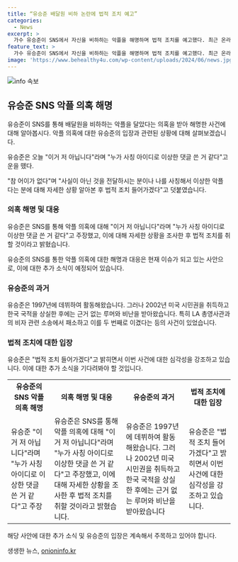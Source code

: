 ```yaml
---
title: “유승준 배달원 비하 논란에 법적 조치 예고”
categories:
  - News
excerpt: >
  가수 유승준이 SNS에서 자신을 비하하는 악플을 해명하며 법적 조치를 예고했다. 최근 온라인 커뮤니티에는 유승준을 비방하는 코멘트와 함께 사진이 올라와 논란이 되고 있다. 유승준은 1997년에 데뷔한 뒤 미국으로 이민가 돼 국적을 잃었고, 이후 비자 발급을 위한 소송을 제기하며 논란을 빚었다. 다만 대법원 판결에 따르면 정부가 유승준의 비자 발급을 재판단해야 하지만, 여전히 입국이 제한될 수 있다.
feature_text: >
  가수 유승준이 SNS에서 자신을 비하하는 악플을 해명하며 법적 조치를 예고했다. 최근 온라인 커뮤니티에는 유승준을 비방하는 코멘트와 함께 사진이 올라와 논란이 되고 있다. 유승준은 1997년에 데뷔한 뒤 미국으로 이민가 돼 국적을 잃었고, 이후 비자 발급을 위한 소송을 제기하며 논란을 빚었다. 다만 대법원 판결에 따르면 정부가 유승준의 비자 발급을 재판단해야 하지만, 여전히 입국이 제한될 수 있다.
image: 'https://www.behealthy4u.com/wp-content/uploads/2024/06/news.jpg'
---
```


<p><img src="https://www.behealthy4u.com/wp-content/uploads/2024/06/news.jpg" alt="info 속보" /></p>

<h2 data-ke-size="size26">유승준 SNS 악플 의혹 해명</h2>

<p>유승준이 SNS를 통해 배달원을 비하하는 악플을 달았다는 의혹을 받아 해명한 사건에 대해 알아봅시다. 악플 의혹에 대한 유승준의 입장과 관련된 상황에 대해 살펴보겠습니다.</p>

<p data-ke-size="size16">유승준은 오늘 "이거 저 아닙니다"라며 "누가 사칭 아이디로 이상한 댓글 쓴 거 같다"고 운을 뗐다.</p>

<p data-ke-size="size16">"참 어이가 없다"며 "사실이 아닌 것을 전달하시는 분이나 나를 사칭해서 이상한 악플 다는 분에 대해 자세한 상황 알아본 후 법적 조치 들어가겠다"고 덧붙였습니다.</p>

<h3>의혹 해명 및 대응</h3>

<p>유승준은 SNS를 통해 악플 의혹에 대해 "이거 저 아닙니다"라며 "누가 사칭 아이디로 이상한 댓글 쓴 거 같다"고 주장했고, 이에 대해 자세한 상황을 조사한 후 법적 조치를 취할 것이라고 밝혔습니다.</p>

<p data-ke-size="size16">유승준의 SNS를 통한 악플 의혹에 대한 해명과 대응은 현재 이슈가 되고 있는 사안으로, 이에 대한 추가 소식이 예정되어 있습니다.</p>

<h3>유승준의 과거</h3>

<p>유승준은 1997년에 데뷔하여 활동해왔습니다. 그러나 2002년 미국 시민권을 취득하고 한국 국적을 상실한 후에는 근거 없는 루머와 비난을 받아왔습니다. 특히 LA 총영사관과의 비자 관련 소송에서 패소하고 이를 두 번째로 이겼다는 등의 사건이 있었습니다.</p>

<h3>법적 조치에 대한 입장</h3>

<p>유승준은 "법적 조치 들어가겠다"고 밝히면서 이번 사건에 대한 심각성을 강조하고 있습니다. 이에 대한 추가 소식을 기다려봐야 할 것입니다. </p>

<table>
  <tr>
    <td style="text-align: center; height: 17px;"><b>유승준의 SNS 악플 의혹 해명</b></td>
    <td style="text-align: center; height: 17px;"><b>의혹 해명 및 대응</b></td>
    <td style="text-align: center; height: 17px;"><b>유승준의 과거</b></td>
    <td style="text-align: center; height: 17px;"><b>법적 조치에 대한 입장</b></td>
  </tr>
  <tr>
    <td>유승준 "이거 저 아닙니다"라며 "누가 사칭 아이디로 이상한 댓글 쓴 거 같다"고 주장</td>
    <td>유승준은 SNS를 통해 악플 의혹에 대해 "이거 저 아닙니다"라며 "누가 사칭 아이디로 이상한 댓글 쓴 거 같다"고 주장했고, 이에 대해 자세한 상황을 조사한 후 법적 조치를 취할 것이라고 밝혔습니다.</td>
    <td>유승준은 1997년에 데뷔하여 활동해왔습니다. 그러나 2002년 미국 시민권을 취득하고 한국 국적을 상실한 후에는 근거 없는 루머와 비난을 받아왔습니다</td>
    <td>유승준은 "법적 조치 들어가겠다"고 밝히면서 이번 사건에 대한 심각성을 강조하고 있습니다.</td>
  </tr>
</table>

<p data-ke-size="size16">해당 사안에 대한 추가 소식 및 유승준의 입장은 계속해서 주목하고 있어야 합니다.</p>
생생한 뉴스, <a href="https://onioninfo.kr" rel="dofollow">onioninfo.kr</a>


